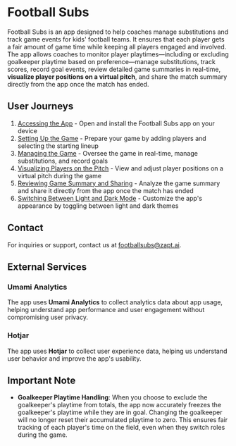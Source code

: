 # Football Subs

Football Subs is an app designed to help coaches manage substitutions and track game events for kids' football teams. It ensures that each player gets a fair amount of game time while keeping all players engaged and involved. The app allows coaches to monitor player playtimes—including or excluding goalkeeper playtime based on preference—manage substitutions, track scores, record goal events, review detailed game summaries in real-time, **visualize player positions on a virtual pitch**, and share the match summary directly from the app once the match has ended.

## User Journeys

1. [Accessing the App](docs/journeys/accessing-the-app.md) - Open and install the Football Subs app on your device
2. [Setting Up the Game](docs/journeys/setting-up-the-game.md) - Prepare your game by adding players and selecting the starting lineup
3. [Managing the Game](docs/journeys/managing-the-game.md) - Oversee the game in real-time, manage substitutions, and record goals
4. [Visualizing Players on the Pitch](docs/journeys/visualizing-players-on-the-pitch.md) - View and adjust player positions on a virtual pitch during the game
5. [Reviewing Game Summary and Sharing](docs/journeys/reviewing-game-summary-and-sharing.md) - Analyze the game summary and share it directly from the app once the match has ended
6. [Switching Between Light and Dark Mode](docs/journeys/switching-between-light-and-dark-mode.md) - Customize the app's appearance by toggling between light and dark themes

## Contact

For inquiries or support, contact us at [footballsubs@zapt.ai](mailto:footballsubs@zapt.ai).

## External Services

### Umami Analytics

The app uses **Umami Analytics** to collect analytics data about app usage, helping understand app performance and user engagement without compromising user privacy.

### Hotjar

The app uses **Hotjar** to collect user experience data, helping us understand user behavior and improve the app's usability.

## Important Note

- **Goalkeeper Playtime Handling**: When you choose to exclude the goalkeeper's playtime from totals, the app now accurately freezes the goalkeeper's playtime while they are in goal. Changing the goalkeeper will no longer reset their accumulated playtime to zero. This ensures fair tracking of each player's time on the field, even when they switch roles during the game.